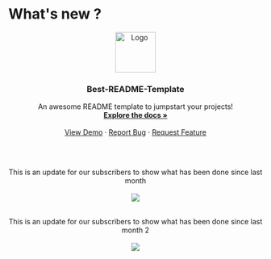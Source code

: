 # What's new ?

<div align="center">
  <a target="_blank" href="https://github.com/othneildrew/Best-README-Template">
    <img src="https://upload.wikimedia.org/wikipedia/commons/thumb/e/e1/Google_Chrome_icon_%28February_2022%29.svg/1200px-Google_Chrome_icon_%28February_2022%29.svg.png" alt="Logo" width="80" height="80"/>
  </a>
  <h3 align="center">Best-README-Template</h3>

  <p align="center">
    An awesome README template to jumpstart your projects!
    <br />
    <a target="_blank" href="https://github.com/othneildrew/Best-README-Template"><strong>Explore the docs »</strong></a>
    <br />
    <br />
    <a href="https://github.com/othneildrew/Best-README-Template">View Demo</a>
    ·
    <a href="https://github.com/othneildrew/Best-README-Template/issues">Report Bug</a>
    ·
    <a href="https://github.com/othneildrew/Best-README-Template/issues">Request Feature</a>
  </p>
  <br/>
  <br/>
  <p align="center">
    This is an update for our subscribers to show what has been done since last month
    <br/>
    <br/>
    <img src="https://images.unsplash.com/photo-1566241477600-ac026ad43874?ixlib=rb-1.2.1&ixid=MnwxMjA3fDB8MHxzZWFyY2h8Mnx8d2VicGFnZXxlbnwwfHwwfHw%3D&w=1000&q=80"/>
  <br/>
  <br/>
  </p>
    <p align="center">
    This is an update for our subscribers to show what has been done since last month 2
    <br/>
    <br/>
    <img src="https://images.unsplash.com/photo-1566241477600-ac026ad43874?ixlib=rb-1.2.1&ixid=MnwxMjA3fDB8MHxzZWFyY2h8Mnx8d2VicGFnZXxlbnwwfHwwfHw%3D&w=1000&q=80"/>
  </p>
</div>
